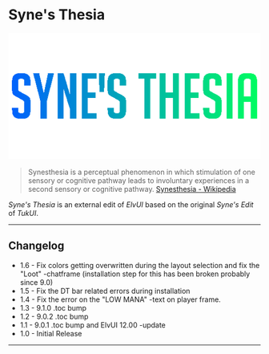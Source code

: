 Syne's Thesia
=============

![Syne's Thesia](/logo_synesthesia.png?raw=true "Syne's Thesia")

>Synesthesia is a perceptual phenomenon in which stimulation of one sensory or cognitive pathway leads to involuntary experiences in a second sensory or cognitive pathway.
[Synesthesia - Wikipedia](https://en.wikipedia.org/wiki/Synesthesia)

*Syne's Thesia* is an external edit of *ElvUI* based on the original *Syne's Edit* of *TukUI*.

---

## Changelog

- 1.6 - Fix colors getting overwritten during the layout selection and fix the "Loot" -chatframe (installation step for this has been broken probably since 9.0)
- 1.5 - Fix the DT bar related errors during installation
- 1.4 - Fix the error on the "LOW MANA" -text on player frame.
- 1.3 - 9.1.0 .toc bump
- 1.2 - 9.0.2 .toc bump
- 1.1 - 9.0.1 .toc bump and ElvUI 12.00 -update
- 1.0 - Initial Release

---